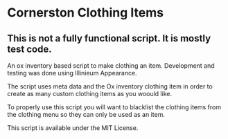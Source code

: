 # Cornerston Clothing Items
## This is not a fully functional script. It is mostly test code. 

An ox inventory based script to make clothing an item. Development and testing was done using Illinieum Appearance. 

The script uses meta data and the Ox inventory clothing item in order to create as many custom clothing items as you woould like. 

To properly use this script you will want to blacklist the clothing items from the clothing menu so they can only be used as an item.

This script is available under the MIT License. 
